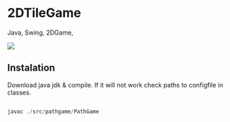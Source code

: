 # 2DTileGame
Java, Swing, 2DGame,

![](Mission-to-Mars-Game.gif)


## Instalation

Download java jdk & compile.
If it will not work check paths to configfile in classes.

```Java

javac ./src/pathgame/PathGame

```
